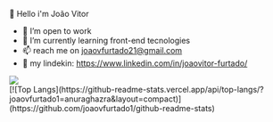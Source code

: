  👋 Hello i'm João Vitor


- 🔭 I’m open to work
- 🌱 I’m currently learning front-end tecnologies 
- 📫 reach me on joaovfurtado21@gmail.com
- 💼 my lindekin: https://www.linkedin.com/in/joaovitor-furtado/
<div>
<div>
<picture>
<source 
  srcset="https://github-readme-stats.vercel.app/api?username=joaovfurtado1&show_icons=true&theme=dark"
  media="(prefers-color-scheme: dark)"
/>
<source
  srcset="https://github-readme-stats.vercel.app/api?username=joaovfurtado1&show_icons=true"
  media="(prefers-color-scheme: light), (prefers-color-scheme: no-preference)"
/>
<img src="https://github-readme-stats.vercel.app/api?username=joaovfurtado1&show_icons=true" />
</picture>
 </div>
 <div>
[![Top Langs](https://github-readme-stats.vercel.app/api/top-langs/?joaovfurtado1=anuraghazra&layout=compact)](https://github.com/joaovfurtado1/github-readme-stats)
</div>
 </div>
